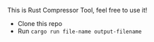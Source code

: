 This is Rust Compressor Tool, feel free to use it!

- Clone this repo
- Run `cargo run file-name output-filename`